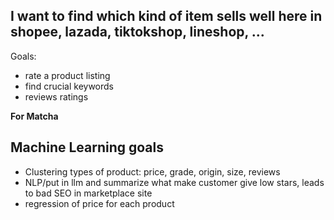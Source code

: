 ## I want to find which kind of item sells well here in shopee, lazada, tiktokshop, lineshop, ...

Goals:
- rate a product listing
- find crucial keywords
- reviews ratings

**For Matcha**
## Machine Learning goals
- Clustering types of product: price, grade, origin, size, reviews
- NLP/put in llm and summarize what make customer give low stars, leads to bad SEO in marketplace site
- regression of price for each product
